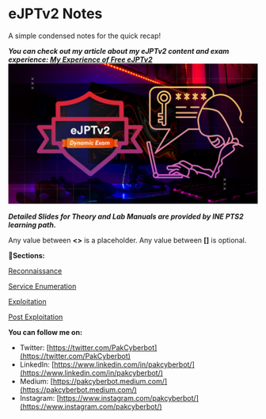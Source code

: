 # eJPTv2 Notes

A simple condensed notes for the quick recap!

***You can check out my article about my eJPTv2 content and exam experience: [My Experience of Free eJPTv2](https://pakcyberbot.medium.com/my-experience-of-the-free-ejptv2-exam-609beddab405)***
![Pivoting](Ejptv2.png)

***Detailed Slides for Theory and Lab Manuals are provided by INE PTS2 learning path.***

Any value between **<>** is a placeholder. Any value between **[]** is optional.

📑**Sections:**

[Reconnaissance](reconnaissance.md)

[Service Enumeration](service-enumeration.md)

[Exploitation](exploitation.md)

[Post Exploitation](post-exploitation.md)

**You can follow me on:**

- Twitter: [https://twitter.com/PakCyberbot](https://twitter.com/PakCyberbot)
- LinkedIn: [https://www.linkedin.com/in/pakcyberbot/](https://www.linkedin.com/in/pakcyberbot/)
- Medium: [https://pakcyberbot.medium.com/](https://pakcyberbot.medium.com/)
- Instagram: [https://www.instagram.com/pakcyberbot/](https://www.instagram.com/pakcyberbot/)

